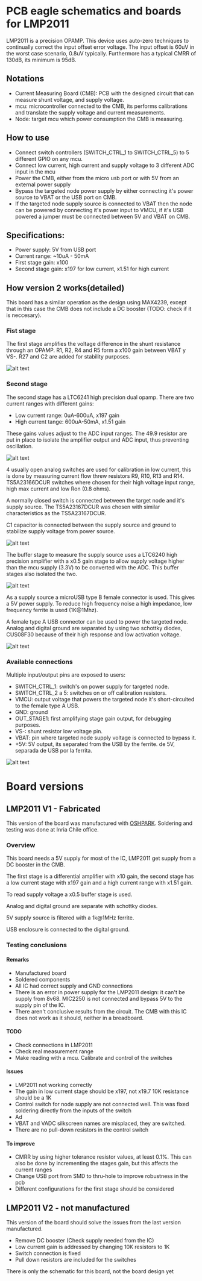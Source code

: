 # PCB eagle schematics and boards for LMP2011

LMP2011 is a precision OPAMP. This device uses auto-zero techniques to continually correct the input offset error voltage. The input offset is 60uV in the worst case scenario,  0.8uV typically. Furthermore has a typical CMRR of 130dB, its minimum is 95dB.

## Notations
* Current Measuring Board (CMB): PCB with the designed circuit that can measure shunt voltage, and supply voltage.
* mcu: microcontroller connected to the CMB, its performs calibrations and translate the supply voltage and current measurements.
* Node: target mcu which power consumption the CMB is measuring.


## How to use

* Connect switch controllers (SWITCH_CTRL_1 to SWITCH_CTRL_5) to 5 different GPIO on any mcu.
* Connect low current, high current and supply voltage to 3 different ADC input in the mcu
* Power the CMB, either from the micro usb port or with 5V from an external power supply
* Bypass the targeted node power supply by either connecting it's power source to VBAT or the USB port on CMB.
* If the targeted node supply source is connected to VBAT then the node can be powered by connecting it's power input to VMCU, if it's USB powered a jumper must be connected between 5V and VBAT on CMB.


## Specifications:
- Power supply: 5V from USB port
- Current range: ~10uA - 50mA
- First stage gain: x100
- Second stage gain: x197 for low current, x1.51 for high current

## How version 2 works(detailed)

This board has a similar operation as the design using MAX4239, except that in this case the CMB does not include a DC booster (TODO: check if it is neccesary).

### Fist stage

The first stage amplifies the voltage difference in the shunt resistance through an OPAMP. R1, R2, R4 and R5 form a x100 gain between VBAT y VS-. R27 and C2 are added for stability purposes. 

![alt text](images/first.JPG)

### Second stage

The second stage has a LTC6241 high precision dual opamp. There are two current ranges with different gains:

- Low current range: 0uA-600uA, x197 gain
- High current tange: 600uA-50mA, x1.51 gain

These gains values adjust to the ADC input ranges. The 49.9 resistor are put in place to isolate the amplifier output and ADC input, thus preventing oscillation.


![alt text](images/second.JPG)

4 usually open analog switches are used for calibration in low current, this is done by measuring current flow threw resistors R9, R10, R13 and R14. TS5A23166DCUR switches where chosen for their high voltage input range, high max current and low Ron (0.8 ohms).

A normally closed switch is connected between the target node and it's supply source. The TS5A23167DCUR was chosen with similar characteristics as the TS5A23167DCUR.

C1 capacitor is connected between the supply source and ground to stabilize supply voltage from power source.

![alt text](images/switch.JPG)

The buffer stage to measure the supply source uses a LTC6240 high precision amplifier with a x0.5 gain stage to allow supply voltage higher than the mcu supply (3.3V) to be converted with the ADC. This buffer stages also isolated the two.

![alt text](images/supply.JPG)

As a supply source a microUSB type B female connector is used. This gives a 5V power supply. To reduce high frequency noise a high impedance, low frequency ferrite is used (1K@1Mhz).

A female type A USB connector can be used to power the targeted node. Analog and digital ground are separated by using two schottky diodes, CUS08F30 because of their high response and low activation voltage.

![alt text](images/USB.JPG)

### Available connections

Multiple input/output pins are exposed to users: 

- SWITCH_CTRL_1: switch's on power supply for targeted node.
- SWITCH_CTRL_2 a 5: switches on or off calibration resistors.
- VMCU: output voltage that powers the targeted node it's short-circuited to the female type A USB.
- GND: ground
- OUT_STAGE1: first amplifying stage gain output, for debugging purposes.
- VS-: shunt resistor low voltage pin.
- VBAT: pin where targeted node supply voltage is connected to bypass it.
- +5V: 5V output, its separated from the USB by the ferrite. de 5V, separada de USB por la ferrita.

![alt text](images/utility.JPG)

# Board versions

## LMP2011 V1 - Fabricated
This version of the board was manufactured with [OSHPARK](https://oshpark.com/). Soldering and testing was done at Inria Chile office.

### Overview

This board needs a 5V supply for most of the IC, LMP2011 get supply from a DC booster in the CMB.

The first stage is a differential amplifier with x10 gain, the second stage has a low current stage with x197 gain and a high current range with x1.51 gain.

To read supply voltage a x0.5 buffer stage is used.

Analog and digital ground are separate with schottky diodes.

5V supply source is filtered with a 1k@1MHz ferrite.

USB enclosure is connected to the digital ground.

### Testing conclusions

#### Remarks
- Manufactured board
- Soldered components
- All IC had correct supply and GND connections
- There is an error in power supply for the LMP2011 design: it can't be supply from 8v68. MIC2250 is not connected and bypass 5V to the supply pin of the IC.
- There aren't conclusive results from the circuit. The CMB with this IC does not work as it should, neither in a breadboard.

#### TODO
- Check connections in LMP2011
- Check real measurement range
- Make reading with a mcu. Calibrate and control of the switches

#### Issues
- LMP2011 not working correctly
- The gain in low current stage should be x197, not x19.7 10K resistance should be a 1K
- Control switch for node supply are not connected well. This was fixed soldering directly from the inputs of the switch
- Ad
- VBAT and VADC silkscreen names are misplaced, they are switched.
- There are no pull-down resistors in the control switch


#### To improve
- CMRR by using higher tolerance resistor values, at least 0.1%. This can also be done by incrementing the stages gain, but this affects the current ranges
- Change USB port from SMD to thru-hole to improve robustness in the pcb
- Different configurations for the first stage should be considered


## LMP2011 V2 - not manufactured

This version of the board should solve the issues from the last version manufactured.

* Remove DC booster (Check supply needed from the IC)
* Low current gain is addressed by changing 10K resistors to 1K
* Switch connection is fixed
* Pull down resistors are included for the switches

There is only the schematic for this board, not the board design yet
